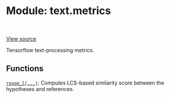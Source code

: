 <div itemscope itemtype="http://developers.google.com/ReferenceObject">
<meta itemprop="name" content="text.metrics" />
<meta itemprop="path" content="Stable" />
</div>

# Module: text.metrics

<table class="tfo-notebook-buttons tfo-api" align="left">
</table>

<a target="_blank" href="https://github.com/tensorflow/text/tree/master/tensorflow_text/python/metrics/__init__.py">View
source</a>

Tensorflow text-processing metrics.

## Functions

[`rouge_l(...)`](../text/metrics/rouge_l.md): Computes LCS-based similarity
score between the hypotheses and references.

